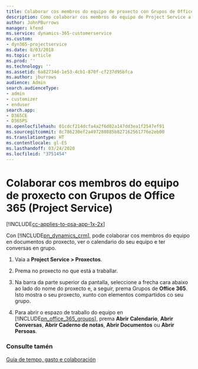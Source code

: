 ```yaml
---
title: Colaborar cos membros do equipo de proxecto con Grupos de Office 365
description: Como colaborar cos membros do equipo de Project Service a través dos Grupos de Office 365
author: JohnPBurrows
manager: kfend
ms.service: dynamics-365-customerservice
ms.custom:
- dyn365-projectservice
ms.date: 8/03/2018
ms.topic: article
ms.prod: ''
ms.technology: ''
ms.assetid: 6a82734d-1e53-4cb1-870f-cf237d95bfca
ms.author: jburrows
audience: Admin
search.audienceType:
- admin
- customizer
- enduser
search.app:
- D365CE
- D365PS
ms.openlocfilehash: 01cdcf214dcfa4a2f6d02a147dd3ea1f2547ef91
ms.sourcegitcommit: 8c786230ef2a497280885b827162561776e2eb00
ms.translationtype: HT
ms.contentlocale: gl-ES
ms.lasthandoff: 03/24/2020
ms.locfileid: "3751454"
---
```

# <a name="collaborate-with-your-project-team-members-with-office-365-groups-project-service"></a>Colaborar cos membros do equipo de proxecto con Grupos de Office 365 (Project Service)

[!INCLUDE[cc-applies-to-psa-app-1x-2x](../includes/cc-applies-to-psa-app-1x-2x.md)]

Con [!INCLUDE[pn_dynamics_crm](../includes/pn-dynamics-crm.md)], pode colaborar cos membros do equipo en documentos do proxecto, ver o calendario do seu equipo e ter conversas en grupo.  
  
1. Vaia a **Project Service > Proxectos**.  
  
2. Prema no proxecto no que está a traballar.  
  
3. Na barra da parte superior da pantalla, seleccione a frecha cara abaixo ao lado do nome do proxecto e, a seguir, prema Grupos de **Office 365**. Isto mostra o seu proxecto, xunto con elementos compartidos co seu grupo.  
  
4. Para abrir o espazo de traballo do equipo en [!INCLUDE[pn_office_365_groups](../includes/pn-office-365-groups.md)], prema **Abrir Calendario**, **Abrir Conversas**, **Abrir Caderno de notas**, **Abrir Documentos** ou **Abrir Persoas**.  
  
### <a name="see-also"></a>Consulte tamén  
 [Guía de tempo, gasto e colaboración](../project-service/time-expense-collaboration-guide.md)
